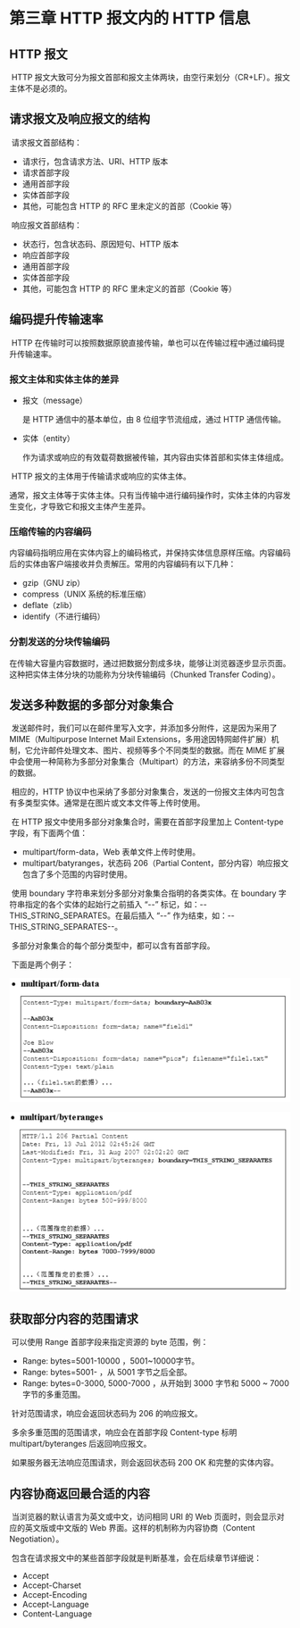 # 第三章 HTTP 报文内的 HTTP 信息

## HTTP 报文

​		HTTP 报文大致可分为报文首部和报文主体两块，由空行来划分（CR+LF）。报文主体不是必须的。



## 请求报文及响应报文的结构

​		请求报文首部结构：

- 请求行，包含请求方法、URI、HTTP 版本
- 请求首部字段
- 通用首部字段
- 实体首部字段
- 其他，可能包含 HTTP 的 RFC 里未定义的首部（Cookie 等）

​        响应报文首部结构：

- 状态行，包含状态码、原因短句、HTTP 版本
- 响应首部字段
- 通用首部字段
- 实体首部字段
- 其他，可能包含 HTTP 的 RFC 里未定义的首部（Cookie 等）



## 编码提升传输速率

​		HTTP 在传输时可以按照数据原貌直接传输，单也可以在传输过程中通过编码提升传输速率。

### 报文主体和实体主体的差异

- 报文（message）

    是 HTTP 通信中的基本单位，由 8 位组字节流组成，通过 HTTP 通信传输。

- 实体（entity）

    作为请求或响应的有效载荷数据被传输，其内容由实体首部和实体主体组成。

​        HTTP 报文的主体用于传输请求或响应的实体主体。

​		通常，报文主体等于实体主体。只有当传输中进行编码操作时，实体主体的内容发生变化，才导致它和报文主体产生差异。

### 压缩传输的内容编码

​		内容编码指明应用在实体内容上的编码格式，并保持实体信息原样压缩。内容编码后的实体由客户端接收并负责解压。常用的内容编码有以下几种：

- gzip（GNU zip）
- compress（UNIX 系统的标准压缩）
- deflate（zlib）
- identify（不进行编码）

### 分割发送的分块传输编码

​		在传输大容量内容数据时，通过把数据分割成多块，能够让浏览器逐步显示页面。这种把实体主体分块的功能称为分块传输编码（Chunked Transfer Coding）。



## 发送多种数据的多部分对象集合

​		发送邮件时，我们可以在邮件里写入文字，并添加多分附件，这是因为采用了 MIME（Multipurpose Internet Mail Extensions，多用途因特网邮件扩展）机制，它允许邮件处理文本、图片、视频等多个不同类型的数据。而在 MIME 扩展中会使用一种简称为多部分对象集合（Multipart）的方法，来容纳多份不同类型的数据。

​		相应的，HTTP 协议中也采纳了多部分对象集合，发送的一份报文主体内可包含有多类型实体。通常是在图片或文本文件等上传时使用。

​		在 HTTP 报文中使用多部分对象集合时，需要在首部字段里加上 Content-type 字段，有下面两个值：

-  multipart/form-data，Web 表单文件上传时使用。
- multipart/batyranges，状态码 206（Partial Content，部分内容）响应报文包含了多个范围的内容时使用。

​        使用 boundary 字符串来划分多部分对象集合指明的各类实体。在 boundary 字符串指定的各个实体的起始行之前插入 “--” 标记，如：--THIS_STRING_SEPARATES。在最后插入 “--” 作为结束，如：--THIS_STRING_SEPARATES--。

​		多部分对象集合的每个部分类型中，都可以含有首部字段。

​		下面是两个例子：

![form-data](assets/multipart-form-data.png)

![form-data](assets/multipart-byteranges.png)



## 获取部分内容的范围请求

​		可以使用 Range 首部字段来指定资源的 byte 范围，例：

- Range: bytes=5001-10000 ，5001~10000字节。
- Range: bytes=5001- ，从 5001 字节之后全部。
- Range: bytes=0-3000, 5000-7000 ，从开始到 3000 字节和 5000 ~ 7000 字节的多重范围。

​        针对范围请求，响应会返回状态码为 206 的响应报文。

​		多余多重范围的范围请求，响应会在首部字段 Content-type 标明 multipart/byteranges 后返回响应报文。

​		如果服务器无法响应范围请求，则会返回状态码 200 OK 和完整的实体内容。



## 内容协商返回最合适的内容

​		当浏览器的默认语言为英文或中文，访问相同 URI 的 Web 页面时，则会显示对应的英文版或中文版的 Web 界面。这样的机制称为内容协商（Content Negotiation）。

​		包含在请求报文中的某些首部字段就是判断基准，会在后续章节详细说：

- Accept
- Accept-Charset
- Accept-Encoding
- Accept-Language
- Content-Language